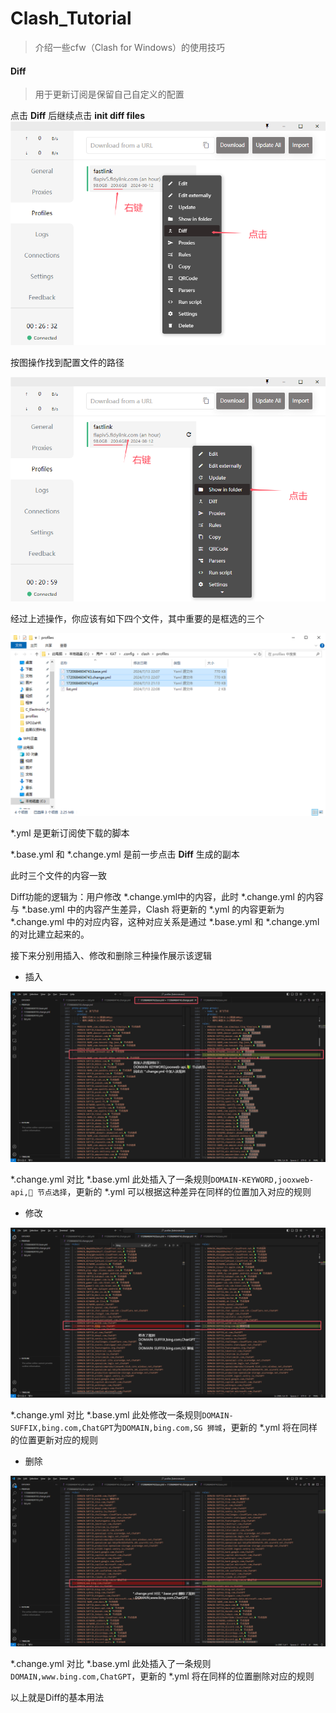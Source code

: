 # Clash_Tutorial

> 介绍一些cfw（Clash for Windows）的使用技巧

#### Diff

> 用于更新订阅是保留自己自定义的配置

点击 **Diff** 后继续点击 **init diff files**
![alt text](imgs/diff_profile.png)

按图操作找到配置文件的路径

![alt text](imgs/profile_folder.png)

经过上述操作，你应该有如下四个文件，其中重要的是框选的三个

![alt text](imgs/profiles_files.png)

*.yml 是更新订阅使下载的脚本

*.base.yml 和 *.change.yml 是前一步点击 **Diff** 生成的副本

此时三个文件的内容一致

Diff功能的逻辑为：用户修改 *.change.yml中的内容，此时 *.change.yml 的内容与 *.base.yml 中的内容产生差异，Clash 将更新的 *.yml 的内容更新为 *.change.yml 中的对应内容，这种对应关系是通过 *.base.yml 和 *.change.yml 的对比建立起来的。

接下来分别用插入、修改和删除三种操作展示该逻辑

* 插入

![alt text](imgs/insert_rule.png)

*.change.yml 对比 *.base.yml 此处插入了一条规则``DOMAIN-KEYWORD,jooxweb-api,🔰 节点选择``，更新的 *.yml 可以根据这种差异在同样的位置加入对应的规则

* 修改

![alt text](imgs/update.png)

*.change.yml 对比 *.base.yml 此处修改一条规则``DOMAIN-SUFFIX,bing.com,ChatGPT``为``DOMAIN,bing.com,SG 狮城``，更新的 *.yml 将在同样的位置更新对应的规则

* 删除

![alt text](imgs/delete.png)

*.change.yml 对比 *.base.yml 此处插入了一条规则``DOMAIN,www.bing.com,ChatGPT``，更新的 *.yml 将在同样的位置删除对应的规则

以上就是Diff的基本用法